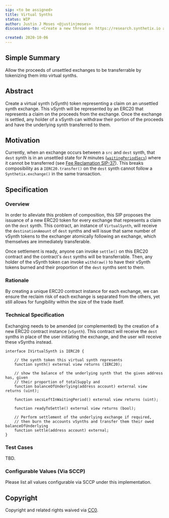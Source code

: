 ```yaml
---
sip: <to be assigned>
title: Virtual Synths
status: WIP
author: Justin J Moses <@justinjmoses>
discussions-to: <Create a new thread on https://research.synthetix.io and drop the link here>

created: 2020-10-06
---
```


<!--You can leave these HTML comments in your merged SIP and delete the visible duplicate text guides, they will not appear and may be helpful to refer to if you edit it again. This is the suggested template for new SIPs. Note that an SIP number will be assigned by an editor. When opening a pull request to submit your SIP, please use an abbreviated title in the filename, `sip-draft_title_abbrev.md`. The title should be 44 characters or less.-->

## Simple Summary

<!--"If you can't explain it simply, you don't understand it well enough." Simply describe the outcome the proposed changes intends to achieve. This should be non-technical and accessible to a casual community member.-->

Allow the proceeds of unsettled exchanges to be transferrable by tokenizing them into virtual synths.

## Abstract

<!--A short (~200 word) description of the proposed change, the abstract should clearly describe the proposed change. This is what *will* be done if the SIP is implemented, not *why* it should be done or *how* it will be done. If the SIP proposes deploying a new contract, write, "we propose to deploy a new contract that will do x".-->

Create a virtual synth (vSynth) token representing a claim on an unsettled synth exchange. This vSynth will be represented by an ERC20 that represents a claim on the proceeds from the exchange. Once the exchange is settled, any holder of a vSynth can withdraw their portion of the proceeds and have the underlying synth transferred to them.

## Motivation

<!--This is the problem statement. This is the *why* of the SIP. It should clearly explain *why* the current state of the protocol is inadequate.  It is critical that you explain *why* the change is needed, if the SIP proposes changing how something is calculated, you must address *why* the current calculation is innaccurate or wrong. This is not the place to describe how the SIP will address the issue!-->

Currently, when an exchange occurs between a `src` and `dest` synth, that `dest` synth is in an unsettled state for _N_ minutes ([`waitingPeriodSecs`](https://docs.synthetix.io/contracts/source/contracts/systemsettings/#waitingperiodsecs)) where it cannot be transferred (see [Fee Reclamation SIP-37](./sip-37.md)). This breaks composibility as a `IERC20.transfer()` on the `dest` synth cannot follow a `Synthetix.exchange()` in the same transaction.

## Specification

<!--The specification should describe the syntax and semantics of any new feature, there are five sections
1. Overview
2. Rationale
3. Technical Specification
4. Test Cases
5. Configurable Values
-->

### Overview

<!--This is a high level overview of *how* the SIP will solve the problem. The overview should clearly describe how the new feature will be implemented.-->

In order to alleviate this problem of composition, this SIP proposes the issuance of a new ERC20 token for every exchange that represents a claim on the `dest` synth. This contract, an instance of `VirtualSynth`, will receive the `destinationAmount` of `dest` synths and will issue that same number of vSynth tokens to the exchanger atomically following an exchange, which themselves are immediately transferable.

Once settlement is ready, anyone can invoke `settle()` on this ERC20 contract and the contract's `dest` synths will be transferrable. Then, any holder of the vSynth token can invoke `withdraw()` to have their vSynth tokens burned and their proportion of the `dest` synths sent to them.

### Rationale

<!--This is where you explain the reasoning behind how you propose to solve the problem. Why did you propose to implement the change in this way, what were the considerations and trade-offs. The rationale fleshes out what motivated the design and why particular design decisions were made. It should describe alternate designs that were considered and related work. The rationale may also provide evidence of consensus within the community, and should discuss important objections or concerns raised during discussion.-->

By creating a unique ERC20 contract instance for each exchange, we can ensure the reclaim risk of each exchange is separated from the others, yet still allows for fungibility within the size of the trade itself.

### Technical Specification

<!--The technical specification should outline the public API of the changes proposed. That is, changes to any of the interfaces Synthetix currently exposes or the creations of new ones.-->

Exchanging needs to be amended (or complemented) by the creation of a new ERC20 contract instance (`vSynth`). This contract will receive the `dest` synths in place of the user initiating the exchange, and the user will receive these vSynths instead.

```solidity
interface IVirtualSynth is IERC20 {

    // the synth token this virtual synth represents
    function synth() external view returns (IERC20);

    // show the balance of the underlying synth that the given address has, given
    // their proportion of totalSupply and
    function balanceOfUnderlying(address account) external view returns (uint);

    function secsLeftInWaitingPeriod() external view returns (uint);

    function readyToSettle() external view returns (bool);

    // Perform settlement of the underlying exchange if required,
    // then burn the accounts vSynths and transfer them their owed balanceOfUnderlying
    function settle(address account) external;
}
```

### Test Cases

<!--Test cases for an implementation are mandatory for SIPs but can be included with the implementation..-->

TBD.

### Configurable Values (Via SCCP)

<!--Please list all values configurable via SCCP under this implementation.-->

Please list all values configurable via SCCP under this implementation.

## Copyright

Copyright and related rights waived via [CC0](https://creativecommons.org/publicdomain/zero/1.0/).

